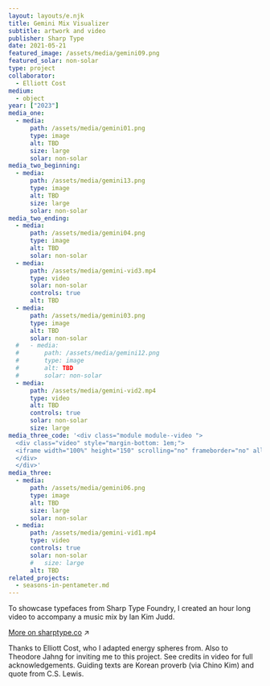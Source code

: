 ```yaml
---
layout: layouts/e.njk
title: Gemini Mix Visualizer
subtitle: artwork and video
publisher: Sharp Type
date: 2021-05-21
featured_image: /assets/media/gemini09.png
featured_solar: non-solar
type: project
collaborator:
  - Elliott Cost
medium:
  - object
year: ["2023"]
media_one:
  - media:
      path: /assets/media/gemini01.png
      type: image
      alt: TBD
      size: large
      solar: non-solar
media_two_beginning:
  - media:
      path: /assets/media/gemini13.png
      type: image
      alt: TBD
      size: large
      solar: non-solar
media_two_ending:
  - media:
      path: /assets/media/gemini04.png
      type: image
      alt: TBD
      solar: non-solar
  - media:
      path: /assets/media/gemini-vid3.mp4
      type: video
      solar: non-solar
      controls: true
      alt: TBD
  - media:
      path: /assets/media/gemini03.png
      type: image
      alt: TBD
      solar: non-solar
  #   - media:
  #       path: /assets/media/gemini12.png
  #       type: image
  #       alt: TBD
  #       solar: non-solar
  - media:
      path: /assets/media/gemini-vid2.mp4
      type: video
      alt: TBD
      controls: true
      solar: non-solar
      size: large
media_three_code: '<div class="module module--video ">
  <div class="video" style="margin-bottom: 1em;">
  <iframe width="100%" height="150" scrolling="no" frameborder="no" allow="autoplay" src="https://w.soundcloud.com/player/?url=https%3A//api.soundcloud.com/tracks/1520823301&color=%23ff5500&auto_play=false&hide_related=false&show_comments=true&show_user=true&show_reposts=false&show_teaser=true&visual=true"></iframe>
  </div>
  </div>'
media_three:
  - media:
      path: /assets/media/gemini06.png
      type: image
      alt: TBD
      size: large
      solar: non-solar
  - media:
      path: /assets/media/gemini-vid1.mp4
      type: video
      controls: true
      solar: non-solar
      #   size: large
      alt: TBD
related_projects:
  - seasons-in-pentameter.md
---
```


To showcase typefaces from Sharp Type Foundry, I created an hour long video to accompany a music mix by Ian Kim Judd.

<a href="https://sharptype.co/news/sharp-fm-008-IanKimJudd-gemini-23" target="_blank">More on sharptype.co</a> ↗

<div class="small-text">Thanks to Elliott Cost, who I adapted energy spheres from. Also to Theodore Jahng for inviting me to this project. See credits in video for full acknowledgements. Guiding texts are Korean proverb (via Chino Kim) and quote from C.S. Lewis.</div>
